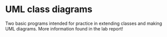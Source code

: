 # UML class diagrams
Two basic programs intended for practice in extending classes and making UML diagrams.
More information found in the lab report!
